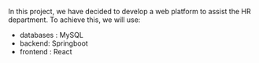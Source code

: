 In this project, we have decided to develop a web platform to assist the HR department.
To achieve this, we will use: 
- databases : MySQL
- backend: Springboot
- frontend : React
